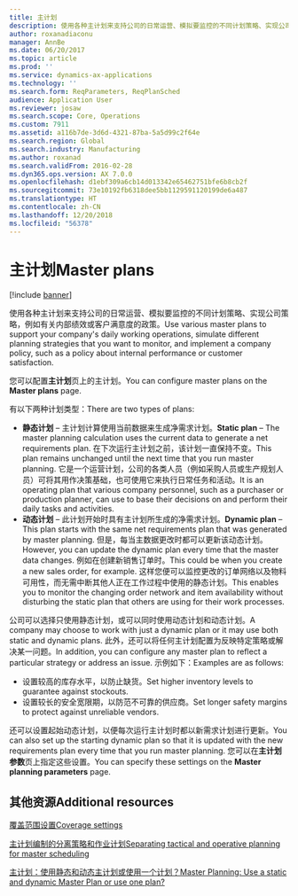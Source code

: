 ```yaml
---
title: 主计划
description: 使用各种主计划来支持公司的日常运营、模拟要监控的不同计划策略、实现公司策略，例如有关内部绩效或客户满意度的政策。
author: roxanadiaconu
manager: AnnBe
ms.date: 06/20/2017
ms.topic: article
ms.prod: ''
ms.service: dynamics-ax-applications
ms.technology: ''
ms.search.form: ReqParameters, ReqPlanSched
audience: Application User
ms.reviewer: josaw
ms.search.scope: Core, Operations
ms.custom: 7911
ms.assetid: a116b7de-3d6d-4321-87ba-5a5d99c2f64e
ms.search.region: Global
ms.search.industry: Manufacturing
ms.author: roxanad
ms.search.validFrom: 2016-02-28
ms.dyn365.ops.version: AX 7.0.0
ms.openlocfilehash: d1ebf309a6cb14d013342e65462751bfe6b8cb2f
ms.sourcegitcommit: 73e10192fb6318dee5bb1129591120199de6a487
ms.translationtype: HT
ms.contentlocale: zh-CN
ms.lasthandoff: 12/20/2018
ms.locfileid: "56378"
---
```

# <a name="master-plans"></a><span data-ttu-id="a45c5-103">主计划</span><span class="sxs-lookup"><span data-stu-id="a45c5-103">Master plans</span></span>

[!include [banner](../includes/banner.md)]

<span data-ttu-id="a45c5-104">使用各种主计划来支持公司的日常运营、模拟要监控的不同计划策略、实现公司策略，例如有关内部绩效或客户满意度的政策。</span><span class="sxs-lookup"><span data-stu-id="a45c5-104">Use various master plans to support your company's daily working operations, simulate different planning strategies that you want to monitor, and implement a company policy, such as a policy about internal performance or customer satisfaction.</span></span> 

<span data-ttu-id="a45c5-105">您可以配置**主计划**页上的主计划。</span><span class="sxs-lookup"><span data-stu-id="a45c5-105">You can configure master plans on the **Master plans** page.</span></span>

<span data-ttu-id="a45c5-106">有以下两种计划类型：</span><span class="sxs-lookup"><span data-stu-id="a45c5-106">There are two types of plans:</span></span>
-   <span data-ttu-id="a45c5-107">**静态计划** – 主计划计算使用当前数据来生成净需求计划。</span><span class="sxs-lookup"><span data-stu-id="a45c5-107">**Static plan** – The master planning calculation uses the current data to generate a net requirements plan.</span></span> <span data-ttu-id="a45c5-108">在下次运行主计划之前，该计划一直保持不变。</span><span class="sxs-lookup"><span data-stu-id="a45c5-108">This plan remains unchanged until the next time that you run master planning.</span></span> <span data-ttu-id="a45c5-109">它是一个运营计划，公司的各类人员（例如采购人员或生产规划人员）可将其用作决策基础，也可使用它来执行日常任务和活动。</span><span class="sxs-lookup"><span data-stu-id="a45c5-109">It is an operating plan that various company personnel, such as a purchaser or production planner, can use to base their decisions on and perform their daily tasks and activities.</span></span>
-   <span data-ttu-id="a45c5-110">**动态计划** – 此计划开始时具有主计划所生成的净需求计划。</span><span class="sxs-lookup"><span data-stu-id="a45c5-110">**Dynamic plan** – This plan starts with the same net requirements plan that was generated by master planning.</span></span> <span data-ttu-id="a45c5-111">但是，每当主数据更改时都可以更新该动态计划。</span><span class="sxs-lookup"><span data-stu-id="a45c5-111">However, you can update the dynamic plan every time that the master data changes.</span></span> <span data-ttu-id="a45c5-112">例如在创建新销售订单时。</span><span class="sxs-lookup"><span data-stu-id="a45c5-112">This could be when you create a new sales order, for example.</span></span> <span data-ttu-id="a45c5-113">这样您便可以监控更改的订单网络以及物料可用性，而无需中断其他人正在工作过程中使用的静态计划。</span><span class="sxs-lookup"><span data-stu-id="a45c5-113">This enables you to monitor the changing order network and item availability without disturbing the static plan that others are using for their work processes.</span></span>

<span data-ttu-id="a45c5-114">公司可以选择只使用静态计划，或可以同时使用动态计划和动态计划。</span><span class="sxs-lookup"><span data-stu-id="a45c5-114">A company may choose to work with just a dynamic plan or it may use both static and dynamic plans.</span></span> <span data-ttu-id="a45c5-115">此外，还可以将任何主计划配置为反映特定策略或解决某一问题。</span><span class="sxs-lookup"><span data-stu-id="a45c5-115">In addition, you can configure any master plan to reflect a particular strategy or address an issue.</span></span> <span data-ttu-id="a45c5-116">示例如下：</span><span class="sxs-lookup"><span data-stu-id="a45c5-116">Examples are as follows:</span></span>
-   <span data-ttu-id="a45c5-117">设置较高的库存水平，以防止缺货。</span><span class="sxs-lookup"><span data-stu-id="a45c5-117">Set higher inventory levels to guarantee against stockouts.</span></span>
-   <span data-ttu-id="a45c5-118">设置较长的安全宽限期，以防范不可靠的供应商。</span><span class="sxs-lookup"><span data-stu-id="a45c5-118">Set longer safety margins to protect against unreliable vendors.</span></span>

<span data-ttu-id="a45c5-119">还可以设置起始动态计划，以便每次运行主计划时都以新需求计划进行更新。</span><span class="sxs-lookup"><span data-stu-id="a45c5-119">You can also set up the starting dynamic plan so that it is updated with the new requirements plan every time that you run master planning.</span></span> <span data-ttu-id="a45c5-120">您可以在**主计划参数**页上指定这些设置。</span><span class="sxs-lookup"><span data-stu-id="a45c5-120">You can specify these settings on the **Master planning parameters** page.</span></span>



<a name="additional-resources"></a><span data-ttu-id="a45c5-121">其他资源</span><span class="sxs-lookup"><span data-stu-id="a45c5-121">Additional resources</span></span>
--------

[<span data-ttu-id="a45c5-122">覆盖范围设置</span><span class="sxs-lookup"><span data-stu-id="a45c5-122">Coverage settings</span></span>](coverage-settings.md)

[<span data-ttu-id="a45c5-123">主计划编制的分离策略和作业计划</span><span class="sxs-lookup"><span data-stu-id="a45c5-123">Separating tactical and operative planning for master scheduling</span></span>](http://blogs.msdn.com/b/axmfg/archive/2012/10/12/separating-tactical-and-operative-planning-for-master-scheduling.aspx)

[<span data-ttu-id="a45c5-124">主计划：使用静态和动态主计划或使用一个计划？</span><span class="sxs-lookup"><span data-stu-id="a45c5-124">Master Planning: Use a static and dynamic Master Plan or use one plan?</span></span>](https://community.dynamics.com/ax/b/msdynaxlessonslearned/archive/2014/01/16/master-planning-use-a-static-and-dynamic-master-plan-or-use-one-plan)



